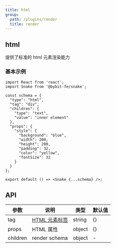 ```yaml
---
title: html
group:
  path: /plugins/render
  title: render
---
```


## html

提供了标准的 html 元素渲染能力

### 基本示例

```tsx
import React from 'react';
import Snake from '@bybit-fe/snake';

const schema = {
  "type": "html",
  "tag": "div",
  "children": {
    "type": "text",
    "value": "inner element"
  },
  "props": {
    "style": {
      "background": "blue",
      "width": 200,
      "height": 200,
      "padding": 32,
      "color": "yellow",
      "fontSize": 32
    }
  }
};

export default () => <Snake {...schema} />;
```

## API

| 参数 | 说明 | 类型 | 默认值 |
| --- | --- | --- | --- |
| tag | [HTML 元素标签](https://developer.mozilla.org/en-US/docs/Web/HTML/Element) | string | {} |
| props | HTML 属性 | object | {} |
| children | render schema | object | - |

